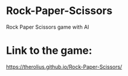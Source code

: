 # Rock-Paper-Scissors
  Rock Paper Scissors game with AI

# Link to the game:
  https://therolius.github.io/Rock-Paper-Scissors/
